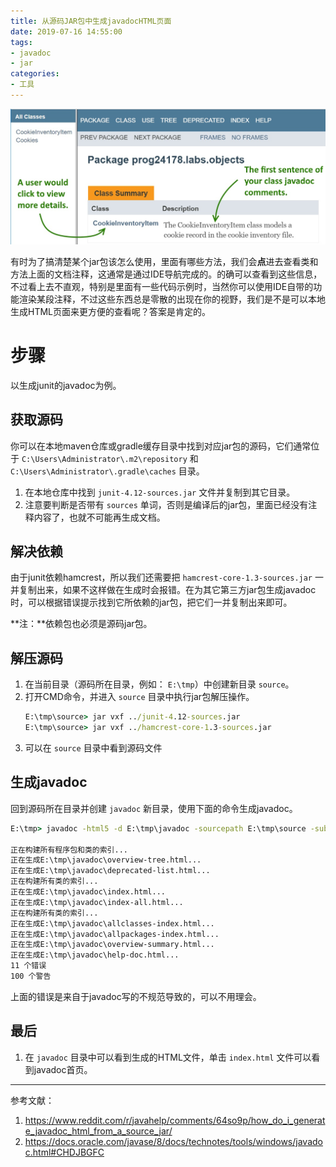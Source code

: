 ```yaml
---
title: 从源码JAR包中生成javadocHTML页面
date: 2019-07-16 14:55:00
tags:
- javadoc
- jar
categories:
- 工具
---
```


![](/images/javadocEx1.jpg)

有时为了搞清楚某个jar包该怎么使用，里面有哪些方法，我们会**点**进去查看类和方法上面的文档注释，这通常是通过IDE导航完成的。的确可以查看到这些信息，不过看上去不直观，特别是里面有一些代码示例时，当然你可以使用IDE自带的功能渲染某段注释，不过这些东西总是零散的出现在你的视野，我们是不是可以本地生成HTML页面来更方便的查看呢？答案是肯定的。
<!-- more -->
# 步骤

以生成junit的javadoc为例。

## 获取源码

你可以在本地maven仓库或gradle缓存目录中找到对应jar包的源码，它们通常位于 `C:\Users\Administrator\.m2\repository` 和 `C:\Users\Administrator\.gradle\caches` 目录。

1. 在本地仓库中找到 `junit-4.12-sources.jar` 文件并复制到其它目录。
1. 注意要判断是否带有 `sources` 单词，否则是编译后的jar包，里面已经没有注释内容了，也就不可能再生成文档。

## 解决依赖

由于junit依赖hamcrest，所以我们还需要把 `hamcrest-core-1.3-sources.jar` 一并复制出来，如果不这样做在生成时会报错。在为其它第三方jar包生成javadoc时，可以根据错误提示找到它所依赖的jar包，把它们一并复制出来即可。

**注：**依赖包也必须是源码jar包。

## 解压源码

1. 在当前目录（源码所在目录，例如： `E:\tmp`）中创建新目录 `source`。
1. 打开CMD命令，并进入 `source` 目录中执行jar包解压操作。
    ```bat
    E:\tmp\source> jar vxf ../junit-4.12-sources.jar
    E:\tmp\source> jar vxf ../hamcrest-core-1.3-sources.jar
    ```
1. 可以在 `source` 目录中看到源码文件

## 生成javadoc

回到源码所在目录并创建 `javadoc` 新目录，使用下面的命令生成javadoc。

```bat
E:\tmp> javadoc -html5 -d E:\tmp\javadoc -sourcepath E:\tmp\source -subpackages org.junit

正在构建所有程序包和类的索引...
正在生成E:\tmp\javadoc\overview-tree.html...
正在生成E:\tmp\javadoc\deprecated-list.html...
正在构建所有类的索引...
正在生成E:\tmp\javadoc\index.html...
正在生成E:\tmp\javadoc\index-all.html...
正在构建所有类的索引...
正在生成E:\tmp\javadoc\allclasses-index.html...
正在生成E:\tmp\javadoc\allpackages-index.html...
正在生成E:\tmp\javadoc\overview-summary.html...
正在生成E:\tmp\javadoc\help-doc.html...
11 个错误
100 个警告
```

上面的错误是来自于javadoc写的不规范导致的，可以不用理会。

## 最后

1. 在 `javadoc` 目录中可以看到生成的HTML文件，单击 `index.html` 文件可以看到javadoc首页。

---
参考文献：
1. https://www.reddit.com/r/javahelp/comments/64so9p/how_do_i_generate_javadoc_html_from_a_source_jar/
1. https://docs.oracle.com/javase/8/docs/technotes/tools/windows/javadoc.html#CHDJBGFC